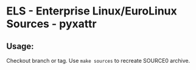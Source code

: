 # ELS - Enterprise Linux/EuroLinux Sources - pyxattr
 
## Usage:
  Checkout branch or tag. Use `make sources` to recreate  SOURCE0 archive.
